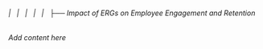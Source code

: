 ###### |   |   |   |   |   ├── Impact of ERGs on Employee Engagement and Retention

*Add content here*